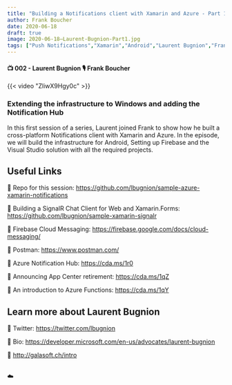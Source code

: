 ```yaml
---
title: "Building a Notifications client with Xamarin and Azure - Part 1"
author: Frank Boucher
date: 2020-06-18
draft: true
image: 2020-06-18–Laurent-Bugnion-Part1.jpg
tags: ["Push Notifications","Xamarin","Android","Laurent Bugnion","Frank Boucher"]
---
```


#### 📺 002 - Laurent Bugnion 🎙️ Frank Boucher

<!--more-->

{{< video "ZliwX9Hgy0c" >}}

### Extending the infrastructure to Windows and adding the Notification Hub

In this first session of a series, Laurent joined Frank to show how he built a cross-platform Notifications client with Xamarin and Azure. In the episode, we will build the infrastructure for Android, Setting up Firebase and the Visual Studio solution with all the required projects.

## Useful Links

🔗 Repo for this session: https://github.com/lbugnion/sample-azure-xamarin-notifications  

🔗 Building a SignalR Chat Client for Web and Xamarin.Forms: https://github.com/lbugnion/sample-xamarin-signalr  

🔗 Firebase Cloud Messaging: https://firebase.google.com/docs/cloud-messaging/  

🔗 Postman: https://www.postman.com/   

🔗 Azure Notification Hub: https://cda.ms/1r0 

🔗 Announcing App Center retirement: https://cda.ms/1qZ  

🔗 An introduction to Azure Functions: https://cda.ms/1qY 


## Learn more about Laurent Bugnion

🔗 Twitter: https://twitter.com/lbugnion 

🔗 Bio: https://developer.microsoft.com/en-us/advocates/laurent-bugnion 

🔗 http://galasoft.ch/intro 

<br />
☁️